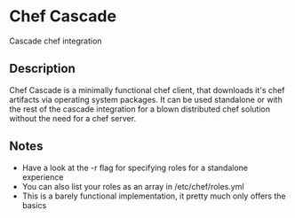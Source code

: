 # Chef Cascade

Cascade chef integration

## Description

Chef Cascade is a minimally functional chef client, that downloads it's chef artifacts via operating system packages. It can be used standalone or with the rest of the cascade integration for a blown distributed chef solution without the need for a chef server.

## Notes

- Have a look at the -r flag for specifying roles for a standalone experience
- You can also list your roles as an array in /etc/chef/roles.yml
- This is a barely functional implementation, it pretty much only offers the basics
